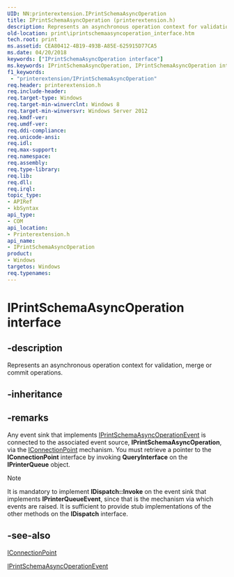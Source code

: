 ```yaml
---
UID: NN:printerextension.IPrintSchemaAsyncOperation
title: IPrintSchemaAsyncOperation (printerextension.h)
description: Represents an asynchronous operation context for validation, merge or commit operations.
old-location: print\iprintschemaasyncoperation_interface.htm
tech.root: print
ms.assetid: CEA80412-4B19-493B-A85E-625915D77CA5
ms.date: 04/20/2018
keywords: ["IPrintSchemaAsyncOperation interface"]
ms.keywords: IPrintSchemaAsyncOperation, IPrintSchemaAsyncOperation interface [Print Devices], IPrintSchemaAsyncOperation interface [Print Devices],described, print.iprintschemaasyncoperation_interface, printerextension/IPrintSchemaAsyncOperation
f1_keywords:
 - "printerextension/IPrintSchemaAsyncOperation"
req.header: printerextension.h
req.include-header: 
req.target-type: Windows
req.target-min-winverclnt: Windows 8
req.target-min-winversvr: Windows Server 2012
req.kmdf-ver: 
req.umdf-ver: 
req.ddi-compliance: 
req.unicode-ansi: 
req.idl: 
req.max-support: 
req.namespace: 
req.assembly: 
req.type-library: 
req.lib: 
req.dll: 
req.irql: 
topic_type:
- APIRef
- kbSyntax
api_type:
- COM
api_location:
- Printerextension.h
api_name:
- IPrintSchemaAsyncOperation
product:
- Windows
targetos: Windows
req.typenames: 
---
```


# IPrintSchemaAsyncOperation interface

## -description

Represents an asynchronous operation context for validation, merge or commit operations.

## -inheritance

## -remarks

Any event sink that implements [IPrintSchemaAsyncOperationEvent](https://docs.microsoft.com/windows-hardware/drivers/ddi/printerextension/nn-printerextension-iprintschemaasyncoperationevent) is connected to the associated event source, **IPrintSchemaAsyncOperation**, via the [IConnectionPoint](https://docs.microsoft.com/windows/desktop/api/ocidl/nn-ocidl-iconnectionpoint) mechanism. You must retrieve a pointer to the **IConnectionPoint** interface by invoking **QueryInterface** on the **IPrinterQueue** object.

> [!NOTE]
> It is mandatory to implement **IDispatch::Invoke** on the event sink that implements **IPrinterQueueEvent**, since that is the mechanism via which events are raised. It is sufficient to provide stub implementations of the other methods on the **IDispatch** interface.

## -see-also

[IConnectionPoint](https://docs.microsoft.com/windows/desktop/api/ocidl/nn-ocidl-iconnectionpoint)

[IPrintSchemaAsyncOperationEvent](https://docs.microsoft.com/windows-hardware/drivers/ddi/printerextension/nn-printerextension-iprintschemaasyncoperationevent)

